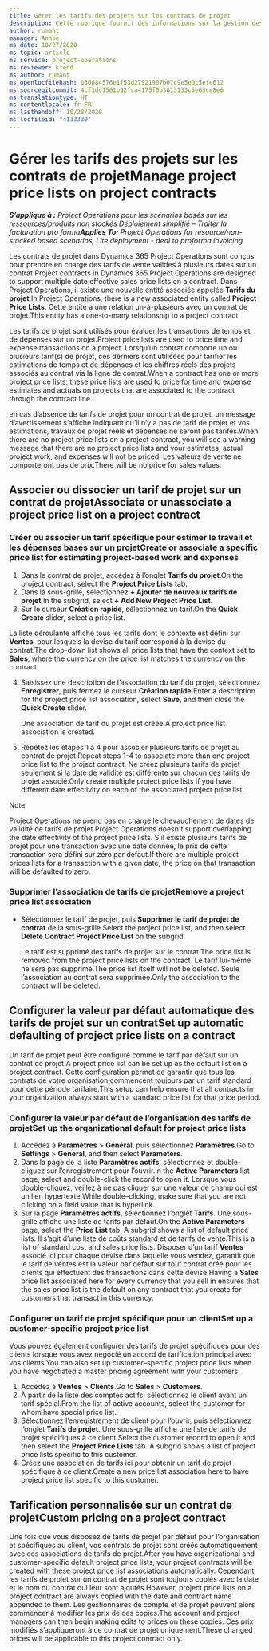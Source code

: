 ```yaml
---
title: Gérer les tarifs des projets sur les contrats de projet
description: Cette rubrique fournit des informations sur la gestion des tarifs de projet sur les contrats de projet.
author: rumant
manager: Annbe
ms.date: 10/27/2020
ms.topic: article
ms.service: project-operations
ms.reviewer: kfend
ms.author: rumant
ms.openlocfilehash: 030684576e1f53d27921907b07c9e5e0c5efe612
ms.sourcegitcommit: 4cf1dc1561b92fca4175f0b3813133c5e63ce8e6
ms.translationtype: HT
ms.contentlocale: fr-FR
ms.lasthandoff: 10/28/2020
ms.locfileid: "4133330"
---
```

# <a name="manage-project-price-lists-on-project-contracts"></a><span data-ttu-id="4b084-103">Gérer les tarifs des projets sur les contrats de projet</span><span class="sxs-lookup"><span data-stu-id="4b084-103">Manage project price lists on project contracts</span></span>

<span data-ttu-id="4b084-104">_**S’applique à :** Project Operations pour les scénarios basés sur les ressources/produits non stockés Déploiement simplifié – Traiter la facturation pro forma_</span><span class="sxs-lookup"><span data-stu-id="4b084-104">_**Applies To:** Project Operations for resource/non-stocked based scenarios, Lite deployment - deal to proforma invoicing_</span></span>

<span data-ttu-id="4b084-105">Les contrats de projet dans Dynamics 365 Project Operations sont conçus pour prendre en charge des tarifs de vente valides à plusieurs dates sur un contrat.</span><span class="sxs-lookup"><span data-stu-id="4b084-105">Project contracts in Dynamics 365 Project Operations are designed to support multiple date effective sales price lists on a contract.</span></span> <span data-ttu-id="4b084-106">Dans Project Operations, il existe une nouvelle entité associée appelée **Tarifs du projet**.</span><span class="sxs-lookup"><span data-stu-id="4b084-106">In Project Operations, there is a new associated entity called **Project Price Lists**.</span></span> <span data-ttu-id="4b084-107">Cette entité a une relation un-à-plusieurs avec un contrat de projet.</span><span class="sxs-lookup"><span data-stu-id="4b084-107">This entity has a one-to-many relationship to a project contract.</span></span>

<span data-ttu-id="4b084-108">Les tarifs de projet sont utilisés pour évaluer les transactions de temps et de dépenses sur un projet.</span><span class="sxs-lookup"><span data-stu-id="4b084-108">Project price lists are used to price time and expense transactions on a project.</span></span> <span data-ttu-id="4b084-109">Lorsqu’un contrat comporte un ou plusieurs tarif(s) de projet, ces derniers sont utilisées pour tarifier les estimations de temps et de dépenses et les chiffres réels des projets associés au contrat via la ligne de contrat.</span><span class="sxs-lookup"><span data-stu-id="4b084-109">When a contract has one or more project price lists, these price lists are used to price for time and expense estimates and actuals on projects that are associated to the contract through the contract line.</span></span>

<span data-ttu-id="4b084-110">en cas d’absence de tarifs de projet pour un contrat de projet, un message d’avertissement s’affiche indiquant qu’il n’y a pas de tarif de projet et vos estimations, travaux de projet réels et dépenses ne seront pas tarifés.</span><span class="sxs-lookup"><span data-stu-id="4b084-110">When there are no project price lists on a project contract, you will see a warning message that there are no project price lists and your estimates, actual project work, and expenses will not be priced.</span></span> <span data-ttu-id="4b084-111">Les valeurs de vente ne comporteront pas de prix.</span><span class="sxs-lookup"><span data-stu-id="4b084-111">There will be no price for sales values.</span></span>

## <a name="associate-or-unassociate-a-project-price-list-on-a-project-contract"></a><span data-ttu-id="4b084-112">Associer ou dissocier un tarif de projet sur un contrat de projet</span><span class="sxs-lookup"><span data-stu-id="4b084-112">Associate or unassociate a project price list on a project contract</span></span>

### <a name="create-or-associate-a-specific-price-list-for-estimating-project-based-work-and-expenses"></a><span data-ttu-id="4b084-113">Créer ou associer un tarif spécifique pour estimer le travail et les dépenses basés sur un projet</span><span class="sxs-lookup"><span data-stu-id="4b084-113">Create or associate a specific price list for estimating project-based work and expenses</span></span>

1. <span data-ttu-id="4b084-114">Dans le contrat de projet, accédez à l’onglet **Tarifs du projet**.</span><span class="sxs-lookup"><span data-stu-id="4b084-114">On the project contract, select the **Project Price Lists** tab.</span></span>
2. <span data-ttu-id="4b084-115">Dans la sous-grille, sélectionnez **+ Ajouter de nouveaux tarifs de projet**.</span><span class="sxs-lookup"><span data-stu-id="4b084-115">In the subgrid, select **+ Add New Project Price List**.</span></span>
3. <span data-ttu-id="4b084-116">Sur le curseur **Création rapide**, sélectionnez un tarif.</span><span class="sxs-lookup"><span data-stu-id="4b084-116">On the **Quick Create** slider, select a price list.</span></span> 

  <span data-ttu-id="4b084-117">La liste déroulante affiche tous les tarifs dont le contexte est défini sur **Ventes**, pour lesquels la devise du tarif correspond à la devise du contrat.</span><span class="sxs-lookup"><span data-stu-id="4b084-117">The drop-down list shows all price lists that have the context set to **Sales**, where the currency on the price list matches the currency on the contract.</span></span>
  
4. <span data-ttu-id="4b084-118">Saisissez une description de l’association du tarif du projet, sélectionnez **Enregistrer**, puis fermez le curseur **Création rapide**.</span><span class="sxs-lookup"><span data-stu-id="4b084-118">Enter a description for the project price list association, select **Save**, and then close the **Quick Create** slider.</span></span>

   <span data-ttu-id="4b084-119">Une association de tarif du projet est créée.</span><span class="sxs-lookup"><span data-stu-id="4b084-119">A project price list association is created.</span></span>
   
5. <span data-ttu-id="4b084-120">Répétez les étapes 1 à 4 pour associer plusieurs tarifs de projet au contrat de projet.</span><span class="sxs-lookup"><span data-stu-id="4b084-120">Repeat steps 1-4 to associate more than one project price list to the project contract.</span></span> <span data-ttu-id="4b084-121">Ne créez plusieurs tarifs de projet seulement si la date de validité est différente sur chacun des tarifs de projet associé.</span><span class="sxs-lookup"><span data-stu-id="4b084-121">Only create multiple project price lists if you have different date effectivity on each of the associated project price list.</span></span>

> [!NOTE]
> <span data-ttu-id="4b084-122">Project Operations ne prend pas en charge le chevauchement de dates de validité de tarifs de projet.</span><span class="sxs-lookup"><span data-stu-id="4b084-122">Project Operations doesn't support overlapping the date effectivity of the project price lists.</span></span> <span data-ttu-id="4b084-123">S’il existe plusieurs tarifs de projet pour une transaction avec une date donnée, le prix de cette transaction sera défini sur zéro par défaut.</span><span class="sxs-lookup"><span data-stu-id="4b084-123">If there are multiple project prices lists for a transaction with a given date, the price on that transaction will be defaulted to zero.</span></span>

### <a name="remove-a-project-price-list-association"></a><span data-ttu-id="4b084-124">Supprimer l’association de tarifs de projet</span><span class="sxs-lookup"><span data-stu-id="4b084-124">Remove a project price list association</span></span>

- <span data-ttu-id="4b084-125">Sélectionnez le tarif de projet, puis **Supprimer le tarif de projet de contrat** de la sous-grille.</span><span class="sxs-lookup"><span data-stu-id="4b084-125">Select the project price list, and then select **Delete Contract Project Price List** on the subgrid.</span></span> 

  <span data-ttu-id="4b084-126">Le tarif est supprimé des tarifs de projet sur le contrat.</span><span class="sxs-lookup"><span data-stu-id="4b084-126">The price list is removed from the project price lists on the contract.</span></span> <span data-ttu-id="4b084-127">Le tarif lui-même ne sera pas supprimé.</span><span class="sxs-lookup"><span data-stu-id="4b084-127">The price list itself will not be deleted.</span></span> <span data-ttu-id="4b084-128">Seule l’association au contrat sera supprimée.</span><span class="sxs-lookup"><span data-stu-id="4b084-128">Only the association to the contract will be deleted.</span></span>

## <a name="set-up-automatic-defaulting-of-project-price-lists-on-a-contract"></a><span data-ttu-id="4b084-129">Configurer la valeur par défaut automatique des tarifs de projet sur un contrat</span><span class="sxs-lookup"><span data-stu-id="4b084-129">Set up automatic defaulting of project price lists on a contract</span></span>

<span data-ttu-id="4b084-130">Un tarif de projet peut être configuré comme le tarif par défaut sur un contrat de projet.</span><span class="sxs-lookup"><span data-stu-id="4b084-130">A project price list can be set up as the default list on a project contract.</span></span> <span data-ttu-id="4b084-131">Cette configuration permet de garantir que tous les contrats de votre organisation commencent toujours par un tarif standard pour cette période tarifaire.</span><span class="sxs-lookup"><span data-stu-id="4b084-131">This setup can help ensure that all contracts in your organization always start with a standard price list for that price period.</span></span>

### <a name="set-up-the-organizational-default-for-project-price-lists"></a><span data-ttu-id="4b084-132">Configurer la valeur par défaut de l’organisation des tarifs de projet</span><span class="sxs-lookup"><span data-stu-id="4b084-132">Set up the organizational default for project price lists</span></span>

1. <span data-ttu-id="4b084-133">Accédez à **Paramètres** > **Général**, puis sélectionnez **Paramètres**.</span><span class="sxs-lookup"><span data-stu-id="4b084-133">Go to **Settings** > **General**, and then select **Parameters**.</span></span>
2. <span data-ttu-id="4b084-134">Dans la page de la liste **Paramètres actifs**, sélectionnez et double-cliquez sur l’enregistrement pour l’ouvrir.</span><span class="sxs-lookup"><span data-stu-id="4b084-134">In the **Active Parameters** list page, select and double-click the record to open it.</span></span> <span data-ttu-id="4b084-135">Lorsque vous double-cliquez, veillez à ne pas cliquer sur une valeur de champ qui est un lien hypertexte.</span><span class="sxs-lookup"><span data-stu-id="4b084-135">While double–clicking, make sure that you are not clicking on a field value that is hyperlink.</span></span> 
3. <span data-ttu-id="4b084-136">Sur la page **Paramètres actifs**, sélectionnez l’onglet **Tarifs**. Une sous-grille affiche une liste de tarifs par défaut.</span><span class="sxs-lookup"><span data-stu-id="4b084-136">On the **Active Parameters** page, select the **Price List** tab. A subgrid shows a list of default price lists.</span></span> <span data-ttu-id="4b084-137">Il s’agit d’une liste de coûts standard et de tarifs de vente.</span><span class="sxs-lookup"><span data-stu-id="4b084-137">This is a list of standard cost and sales price lists.</span></span> <span data-ttu-id="4b084-138">Disposer d’un tarif **Ventes** associé ici pour chaque devise dans laquelle vous vendez, garantit que le tarif de ventes est la valeur par défaut sur tout contrat créé pour les clients qui effectuent des transactions dans cette devise.</span><span class="sxs-lookup"><span data-stu-id="4b084-138">Having a **Sales** price list associated here for every currency that you sell in ensures that the sales price list is the default on any contract that you create for customers that transact in this currency.</span></span>

### <a name="set-up-a-customer-specific-project-price-list"></a><span data-ttu-id="4b084-139">Configurer un tarif de projet spécifique pour un client</span><span class="sxs-lookup"><span data-stu-id="4b084-139">Set up a customer-specific project price list</span></span>

<span data-ttu-id="4b084-140">Vous pouvez également configurer des tarifs de projet spécifiques pour des clients lorsque vous avez négocié un accord de tarification principal avec vos clients.</span><span class="sxs-lookup"><span data-stu-id="4b084-140">You can also set up customer–specific project price lists when you have negotiated a master pricing agreement with your customers.</span></span>

1. <span data-ttu-id="4b084-141">Accédez à **Ventes** > **Clients**.</span><span class="sxs-lookup"><span data-stu-id="4b084-141">Go to **Sales** > **Customers**.</span></span>
2. <span data-ttu-id="4b084-142">À partir de la liste des comptes actifs, sélectionnez le client ayant un tarif spécial.</span><span class="sxs-lookup"><span data-stu-id="4b084-142">From the list of active accounts, select the customer for whom have special price list.</span></span>
3. <span data-ttu-id="4b084-143">Sélectionnez l’enregistrement de client pour l’ouvrir, puis sélectionnez l’onglet **Tarifs de projet**. Une sous-grille affiche une liste de tarifs de projet spécifiques à ce client.</span><span class="sxs-lookup"><span data-stu-id="4b084-143">Select the customer record to open it and then select the **Project Price Lists** tab. A subgrid shows a list of project price lists specific to this customer.</span></span> 
4. <span data-ttu-id="4b084-144">Créez une association de tarifs ici pour obtenir un tarif de projet spécifique à ce client.</span><span class="sxs-lookup"><span data-stu-id="4b084-144">Create a new price list association here to have project price list specific to this customer.</span></span>

## <a name="custom-pricing-on-a-project-contract"></a><span data-ttu-id="4b084-145">Tarification personnalisée sur un contrat de projet</span><span class="sxs-lookup"><span data-stu-id="4b084-145">Custom pricing on a project contract</span></span>

<span data-ttu-id="4b084-146">Une fois que vous disposez de tarifs de projet par défaut pour l’organisation et spécifiques au client, vos contrats de projet sont créés automatiquement avec ces associations de tarifs de projet.</span><span class="sxs-lookup"><span data-stu-id="4b084-146">After you have organizational and customer-specific default project price lists, your project contracts will be created with these project price list associations automatically.</span></span> <span data-ttu-id="4b084-147">Cependant, les tarifs de projet sur un contrat de projet sont toujours copiés avec la date et le nom du contrat qui leur sont ajoutés.</span><span class="sxs-lookup"><span data-stu-id="4b084-147">However, project price lists on a project contract are always copied with the date and contract name appended to them.</span></span> <span data-ttu-id="4b084-148">Les gestionnaires de compte et de projet peuvent alors commencer à modifier les prix de ces copies.</span><span class="sxs-lookup"><span data-stu-id="4b084-148">The account and project managers can then begin making edits to prices on these copies.</span></span> <span data-ttu-id="4b084-149">Ces prix modifiés s’appliqueront à ce contrat de projet uniquement.</span><span class="sxs-lookup"><span data-stu-id="4b084-149">These changed prices will be applicable to this project contract only.</span></span>
